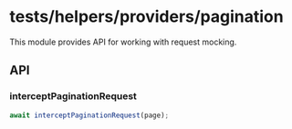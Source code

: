 # tests/helpers/providers/pagination

This module provides API for working with request mocking.

## API

### interceptPaginationRequest

```typescript
await interceptPaginationRequest(page);
```
